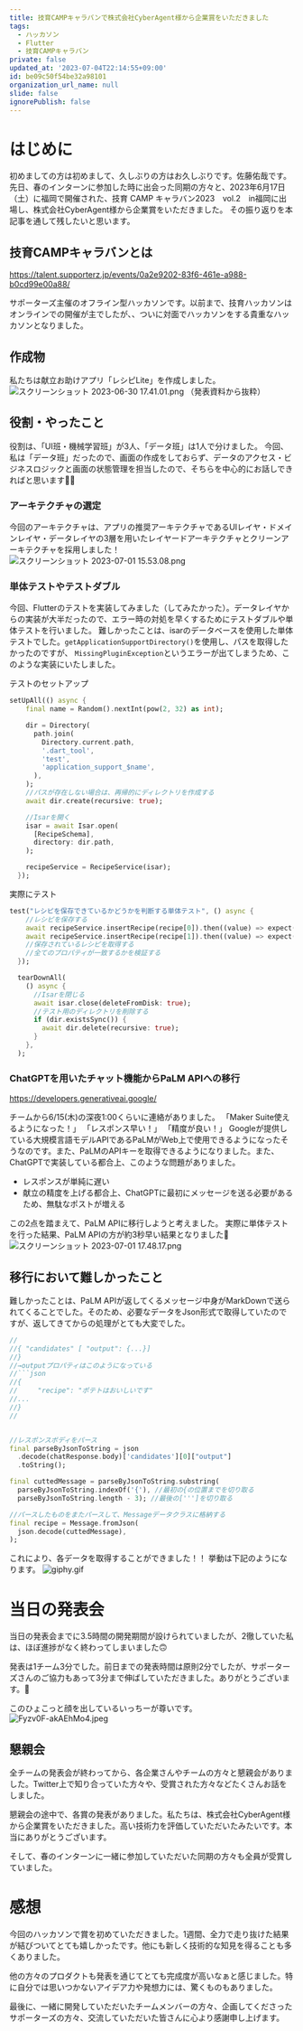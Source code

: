 ```yaml
---
title: 技育CAMPキャラバンで株式会社CyberAgent様から企業賞をいただきました
tags:
  - ハッカソン
  - Flutter
  - 技育CAMPキャラバン
private: false
updated_at: '2023-07-04T22:14:55+09:00'
id: be09c50f54be32a98101
organization_url_name: null
slide: false
ignorePublish: false
---
```

# はじめに
初めましての方は初めまして、久しぶりの方はお久しぶりです。佐藤佑哉です。
先日、春のインターンに参加した時に出会った同期の方々と、2023年6月17日（土）に福岡で開催された、技育 CAMP キャラバン2023　vol.2　in福岡に出場し、株式会社CyberAgent様から企業賞をいただきました。
その振り返りを本記事を通して残したいと思います。
## 技育CAMPキャラバンとは
https://talent.supporterz.jp/events/0a2e9202-83f6-461e-a988-b0cd99e00a88/

サポーターズ主催のオフライン型ハッカソンです。以前まで、技育ハッカソンはオンラインでの開催が主でしたが、、ついに対面でハッカソンをする貴重なハッカソンとなりました。

## 作成物
私たちは献立お助けアプリ「レシピLite」を作成しました。
![スクリーンショット 2023-06-30 17.41.01.png](https://qiita-image-store.s3.ap-northeast-1.amazonaws.com/0/2989029/23c36daa-1b2a-0df0-0b37-752081d10fb1.png)
（発表資料から抜粋）

## 役割・やったこと
役割は、「UI班・機械学習班」が3人、「データ班」は1人で分けました。
今回、私は「データ班」だったので、画面の作成をしておらず、データのアクセス・ビジネスロジックと画面の状態管理を担当したので、そちらを中心的にお話しできればと思います🙇‍♂️
### アーキテクチャの選定
今回のアーキテクチャは、アプリの推奨アーキテクチャであるUIレイヤ・ドメインレイヤ・データレイヤの3層を用いたレイヤードアーキテクチャとクリーンアーキテクチャを採用しました！
![スクリーンショット 2023-07-01 15.53.08.png](https://qiita-image-store.s3.ap-northeast-1.amazonaws.com/0/2989029/48702eb0-d751-81a0-1209-dbc0b3a2fd99.png)

### 単体テストやテストダブル
今回、Flutterのテストを実装してみました（してみたかった）。データレイヤからの実装が大半だったので、エラー時の対処を早くするためにテストダブルや単体テストを行いました。
難しかったことは、isarのデータベースを使用した単体テストでした。`getApplicationSupportDirectory()`を使用し、パスを取得したかったのですが、 `MissingPluginException`というエラーが出てしまうため、このような実装にいたしました。

テストのセットアップ
```dart
setUpAll(() async {
    final name = Random().nextInt(pow(2, 32) as int);

    dir = Directory(
      path.join(
        Directory.current.path,
        '.dart_tool',
        'test',
        'application_support_$name',
      ),
    );
    //パスが存在しない場合は、再帰的にディレクトリを作成する
    await dir.create(recursive: true);

    //Isarを開く
    isar = await Isar.open(
      [RecipeSchema],
      directory: dir.path,
    );

    recipeService = RecipeService(isar);
  });
```
実際にテスト
```dart
test("レシピを保存できているかどうかを判断する単体テスト", () async {
    //レシピを保存する
    await recipeService.insertRecipe(recipe[0]).then((value) => expect(0, 0));
    await recipeService.insertRecipe(recipe[1]).then((value) => expect(1, 1));
    //保存されているレシピを取得する
    //全てのプロパティが一致するかを検証する
  });

  tearDownAll(
    () async {
      //Isarを閉じる
      await isar.close(deleteFromDisk: true);
      //テスト用のディレクトリを削除する
      if (dir.existsSync()) {
        await dir.delete(recursive: true);
      }
    },
  );
```

### ChatGPTを用いたチャット機能からPaLM APIへの移行

https://developers.generativeai.google/

チームから6/15(木)の深夜1:00くらいに連絡がありました。
「Maker Suite使えるようになった！」
「レスポンス早い！」
「精度が良い！」
Googleが提供している大規模言語モデルAPIであるPaLMがWeb上で使用できるようになったそうなのです。また、PaLMのAPIキーを取得できるようになりました。また、ChatGPTで実装している都合上、このような問題がありました。
- レスポンスが単純に遅い
- 献立の精度を上げる都合上、ChatGPTに最初にメッセージを送る必要があるため、無駄なポストが増える

この2点を踏まえて、PaLM APIに移行しようと考えました。
実際に単体テストを行った結果、PaLM APIの方が約3秒早い結果となりました🥳
![スクリーンショット 2023-07-01 17.48.17.png](https://qiita-image-store.s3.ap-northeast-1.amazonaws.com/0/2989029/a5800a3c-d8ff-b707-9ec2-fa4a0a17dadc.png)

## 移行において難しかったこと
難しかったことは、PaLM APIが返してくるメッセージ中身がMarkDownで送られてくることでした。そのため、必要なデータをJson形式で取得していたのですが、返してきてからの処理がとても大変でした。

```dart
//
//{ "candidates" [ "output": {...}]
//}
//→outputプロパティはこのようになっている
//```json
//{ 
//     "recipe": "ポテトはおいしいです"
//...
//}
//


//レスポンスボディをパース
final parseByJsonToString = json
  .decode(chatResponse.body)['candidates'][0]["output"]
  .toString();

final cuttedMessage = parseByJsonToString.substring(
  parseByJsonToString.indexOf('{'), //最初の{の位置までを切り取る
  parseByJsonToString.length - 3); //最後の[''']を切り取る

//パースしたものをまたパースして、Messageデータクラスに格納する
final recipe = Message.fromJson(
  json.decode(cuttedMessage),
);
```
これにより、各データを取得することができました！！
挙動は下記のようになります。
![giphy.gif](https://qiita-image-store.s3.ap-northeast-1.amazonaws.com/0/2989029/688dbfe7-55ea-2ccd-0790-1029ce583237.gif)

# 当日の発表会
当日の発表会までに3.5時間の開発期間が設けられていましたが、2徹していた私は、ほぼ進捗がなく終わってしまいました🙃

発表は1チーム3分でした。前日までの発表時間は原則2分でしたが、サポーターズさんのご協力もあって3分まで伸ばしていただきました。ありがとうございます。🙏

このひょこっと顔を出しているいっちーが尊いです。
![Fyzv0F-akAEhMo4.jpeg](https://qiita-image-store.s3.ap-northeast-1.amazonaws.com/0/2989029/f84682d1-b6b3-e1cc-47cb-14a803800be8.jpeg)


## 懇親会
全チームの発表会が終わってから、各企業さんやチームの方々と懇親会がありました。Twitter上で知り合っていた方々や、受賞された方々などたくさんお話をしました。

懇親会の途中で、各賞の発表がありました。私たちは、株式会社CyberAgent様から企業賞をいただきました。高い技術力を評価していただいたみたいです。本当にありがとうございます。

そして、春のインターンに一緒に参加していただいた同期の方々も全員が受賞していました。

# 感想
今回のハッカソンで賞を初めていただきました。1週間、全力で走り抜けた結果が結びついてとても嬉しかったです。他にも新しく技術的な知見を得ることも多くありました。

他の方々のプロダクトも発表を通じてとても完成度が高いなぁと感じました。特に自分では思いつかないアイデア力や発想力には、驚くものもありました。

最後に、一緒に開発していただいたチームメンバーの方々、企画してくださったサポーターズの方々、交流していただいた皆さんに心より感謝申し上げます。
